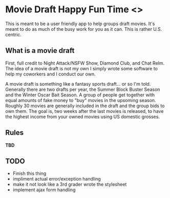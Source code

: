 # Movie Draft Happy Fun Time <>

This is meant to be a user friendly app to help groups draft movies. It's meant to do as much of the busy work for you as it can. This is rather U.S. centric.

## What is a movie draft
First, full credit to Night Attack/NSFW Show, Diamond Club, and Chat Relm. The idea of a movie draft is not my own I simply wrote some software to help my coworkers and I conduct our own.

A movie draft is something like a fantasy sports draft... or so I'm told. Generally there are two drafts per year, the Summer Block Buster Season and the Winter Oscar Bait Season. A group of people get together with equal amounts of fake money to "buy" movies in the upsoming season. Roughly 30 movies are generally included in the draft and the group bids to own them. The goal is, two weeks after the last movies is released, to have the highest income from your owned movies using US domestic grosses.

## Rules
**TBD**

## TODO
* Finish this thing
* impliment actual error/exception handling
* make it not look like a 3rd grader wrote the stylesheet
* implement ajax form handling
